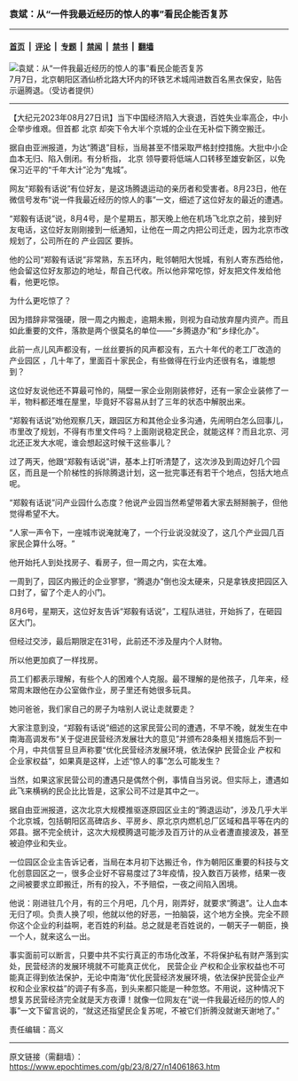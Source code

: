 ### 袁斌：从“一件我最近经历的惊人的事”看民企能否复苏

---

#### [首页](../../../..?n14061863) &nbsp;|&nbsp; [评论](../../../../../epoch-comment?n14061863) &nbsp;|&nbsp; [专题](../../../../../epoch-special?n14061863) &nbsp;|&nbsp; [禁闻](../../../../../epoch-news?n14061863) &nbsp;|&nbsp; [禁书](../../../../../books?n14061863) &nbsp;|&nbsp; [翻墙](https://github.com/gfw-breaker/nogfw/blob/master/README.md?n14061863)


<div><img alt="袁斌：从“一件我最近经历的惊人的事”看民企能否复苏" class="attachment-djy_600_400 size-djy_600_400 wp-post-image" src="https://i.epochtimes.com/assets/uploads/2019/07/23-600x400.jpg"/>
<div class="caption">
 7月7日，北京朝阳区酒仙桥北路大环内的环铁艺术城闯进数百名黑衣保安，贴告示逼腾退。（受访者提供）
</div></div><hr/><div class="post_content" id="artbody" itemprop="articleBody">
 <!-- article content begin -->
 <p>
  【大纪元2023年08月27日讯】当下中国经济陷入大衰退，百姓失业率高企，中小企举步维艰。但首都
  <ok href="https://www.epochtimes.com/gb/tag/%E5%8C%97%E4%BA%AC.html">
   北京
  </ok>
  却突下令大半个京城的企业在无补偿下腾空搬迁。
 </p>
 <p>
  据自由亚洲报道，为达“腾退”目标，当局甚至不惜采取严格封控措施。大批中小企血本无归、陷入倒闭。有分析指，
  <ok href="https://www.epochtimes.com/gb/tag/%E5%8C%97%E4%BA%AC.html">
   北京
  </ok>
  领导要将低端人口转移至雄安新区，以免保习近平的“千年大计”沦为“鬼城”。
 </p>
 <p>
  网友“郑毅有话说”有位好友，是这场腾退运动的亲历者和受害者。8月23日，他在微信号发布“说一件我最近经历的惊人的事”一文，细述了这位好友的最近的遭遇。
 </p>
 <p>
  “郑毅有话说”说，8月4号，是个星期五，那天晚上他在机场飞北京之前，接到好友电话，这位好友刚刚接到一纸通知，让他在一周之内把公司迁走，因为北京市改规划了，公司所在的
  <ok href="https://www.epochtimes.com/gb/tag/%E4%BA%A7%E4%B8%9A%E5%9B%AD%E5%8C%BA.html">
   产业园区
  </ok>
  要拆。
 </p>
 <p>
  他的公司“郑毅有话说”非常熟，东五环内，毗邻朝阳大悦城，有别人寄东西给他，他会留这位好友那边的地址，帮自己代收。所以他非常吃惊，好友把文件发给他看，他更吃惊。
 </p>
 <p>
  为什么更吃惊了？
 </p>
 <p>
  因为措辞非常强硬，限一周之内搬走，逾期未搬，则视为自动放弃屋内资产。而且如此重要的文件，落款是两个很莫名的单位——‌‌“乡腾退办‌‌”和‌‌“乡绿化办‌‌”。
 </p>
 <p>
  此前一点儿风声都没有，一丝丝要拆的风声都没有，五六十年代的老工厂改造的
  <ok href="https://www.epochtimes.com/gb/tag/%E4%BA%A7%E4%B8%9A%E5%9B%AD%E5%8C%BA.html">
   产业园区
  </ok>
  ，几十年了，里面百十家民企，有些做得在行业内还很有名，谁能想到？
 </p>
 <p>
  这位好友说他还不算最可怜的，隔壁一家企业刚刚装修好，还有一家企业装修了一半，物料都还堆在屋里，毕竟好不容易从封了三年的状态中解脱出来。
 </p>
 <p>
  “郑毅有话说”劝他观察几天，跟园区方和其他企业多沟通，先闹明白怎么回事儿，市里改了规划，不得有市里文件吗？上面刚说稳定民企，就能这样？而且北京、河北还正发大水呢，谁会想起这时候干这些事儿？
 </p>
 <p>
  过了两天，他跟“郑毅有话说”讲，基本上打听清楚了，这次涉及到周边好几个园区，而且是一个阶梯性的拆除腾退计划，这一批完事还有若干个地点，包括大地点呢。
 </p>
 <p>
  “郑毅有话说”问产业园什么态度？他说产业园当然希望带着大家去掰掰腕子，但他觉得希望不大。
 </p>
 <p>
  ‌‌“人家一声令下，一座城市说淹就淹了，一个行业说没就没了，这几个产业园几百家民企算什么呀。‌‌”
 </p>
 <p>
  他开始托人到处找房子、看房子，但一周之内，实在太难。
 </p>
 <p>
  一周到了，园区内搬迁的企业寥寥，‌‌“腾退办‌‌”倒也没太硬来，只是拿铁皮把园区入口封了，留了个走人的小门。
 </p>
 <p>
  8月6号，星期天，这位好友告诉“郑毅有话说”，工程队进驻，开始拆了，在砸园区大门。
 </p>
 <p>
  但经过交涉，最后期限定在31号，此前还不涉及屋内个人财物。
 </p>
 <p>
  所以他更加疯了一样找房。
 </p>
 <p>
  员工们都表示理解，有些个人的困难个人克服。最不理解的是他孩子，几年来，经常周末跟他在办公室做作业，房子里还有她很多玩具。
 </p>
 <p>
  她问爸爸，我们家自己的房子为啥别人说让走就要走？
 </p>
 <p>
  大家注意到没，“郑毅有话说”细述的这家民营公司的遭遇，不早不晚，就发生在中南海高调发布“关于促进民营经济发展壮大的意见”并颁布28条相关措施后不到一个月，中共信誓旦旦声称要“优化民营经济发展环境，依法保护
  <ok href="https://www.epochtimes.com/gb/tag/%E6%B0%91%E8%90%A5%E4%BC%81%E4%B8%9A.html">
   民营企业
  </ok>
  产权和企业家权益”，如果真是这样，上述“惊人的事”怎么可能发生？
 </p>
 <p>
  当然，如果这家民营公司的遭遇只是偶然个例，事情自当另说。但实际上，遭遇如此飞来横祸的民企比比皆是，这家公司不过是其中之一。
 </p>
 <p>
  据自由亚洲报道，这次北京大规模推驱逐原园区业主的“腾退运动”，涉及几乎大半个北京城，包括朝阳区高碑店乡、平房乡、原北京内燃机总厂区域和昌平等在内的郊县。据不完全统计，这次大规模腾退可能涉及百万计的从业者遭直接波及，甚至被迫停业和失业。
 </p>
 <p>
  一位园区企业主告诉记者，当局在本月初下达搬迁令，作为朝阳区重要的科技与文化创意园区之一，很多企业好不容易度过了3年疫情，投入数百万装修，结果一夜之间被要求立即搬迁，所有的投入，不予赔偿，一夜之间陷入困境。
 </p>
 <p>
  他说：刚进驻几个月，有的三个月吧，几个月，刚弄好，就要求“腾退”。让人血本无归了呗。负责人换了呗，他就以他的好恶，一拍脑袋，这个地方全换。完全不顾你这个企业的利益啊，老百姓的利益。总之就是老百姓说的，一朝天子一朝臣，换一个人，就来这么一出。
 </p>
 <p>
  事实面前可以断言，只要中共不实行真正的市场化改革，不将保护私有财产落到实处，民营经济的发展环境就不可能真正优化，
  <ok href="https://www.epochtimes.com/gb/tag/%E6%B0%91%E8%90%A5%E4%BC%81%E4%B8%9A.html">
   民营企业
  </ok>
  产权和企业家权益也不可能真正得到依法保护，无论中南海“优化民营经济发展环境，依法保护民营企业产权和企业家权益”的调子有多高，到头来都只能是一种忽悠。不用说，这种情况下想复苏民营经济完全就是天方夜谭！就像一位网友在“说一件我最近经历的惊人的事”一文下留言说的，“就这还指望民企复苏呢，不被它们折腾没就谢天谢地了。”
 </p>
 <p>
  责任编辑：高义
 </p>
 <!-- article content end -->
 <div id="below_article_ad">
 </div>
</div>


---

原文链接（需翻墙）：https://www.epochtimes.com/gb/23/8/27/n14061863.htm